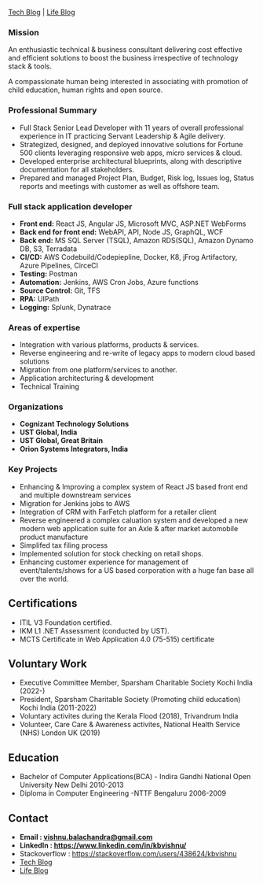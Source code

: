 [Tech Blog](https://tech.kbvishnu.com) | [Life Blog](https://life.kbvishnu.com) 

### Mission 
An enthusiastic technical & business consultant delivering cost effective and efficient
solutions to boost the business irrespective of technology stack & tools.

A compassionate human being interested in associating with promotion of child
education, human rights and open source.

### Professional Summary
- Full Stack Senior Lead Developer with 11 years of overall professional experience in IT
practicing Servant Leadership & Agile delivery.
- Strategized, designed, and deployed innovative solutions for Fortune 500 clients
leveraging responsive web apps, micro services & cloud.
- Developed enterprise architectural blueprints, along with descriptive documentation for
all stakeholders.
- Prepared and managed Project Plan, Budget, Risk log, Issues log, Status reports and
meetings with customer as well as offshore team.

### Full stack application developer
- **Front end:** React JS, Angular JS, Microsoft MVC, ASP.NET WebForms
- **Back end for front end:** WebAPI, API, Node JS, GraphQL, WCF
- **Back end:** MS SQL Server (TSQL), Amazon RDS(SQL), Amazon Dynamo DB, S3, Terradata
- **CI/CD:** AWS Codebuild/Codepiepline, Docker, K8, jFrog Artifactory, Azure Pipelines, CirceCI
- **Testing:** Postman
- **Automation:** Jenkins, AWS Cron Jobs, Azure functions
- **Source Control:** Git, TFS
- **RPA:** UIPath
- **Logging:** Splunk, Dynatrace 


### Areas of expertise
 - Integration with various platforms, products & services. 
 - Reverse engineering and re-write of legacy apps to modern cloud based solutions
 - Migration from one platform/services to another. 
 - Application architecturing & development
 - Technical Training

### Organizations 
 - **Cognizant Technology Solutions**  
 - **UST Global, India** 
 - **UST Global, Great Britain**  
 - **Orion Systems Integrators, India**  
  

### Key Projects
  - Enhancing & Improving a complex system of React JS based front end and multiple downstream services
  - Migration for Jenkins jobs to AWS 
  - Integration of CRM with FarFetch platform for a retailer client 
  - Reverse engineered a complex caluation system and developed a new modern web application suite for an Axle & after market automobile product manufacture
  - Simplifed tax filing process 
  - Implemented solution for stock checking on retail shops. 
  - Enhancing customer experience for management of event/talents/shows for a US based corporation with a huge fan base all over the world. 

## Certifications
  - ITIL V3 Foundation certified.
  - IKM L1 .NET Assessment (conducted by UST).
  - MCTS Certificate in Web Application 4.0 (75-515) certificate

## Voluntary Work
  - Executive Committee Member, Sparsham Charitable Society Kochi India (2022-)
  - President, Sparsham Charitable Society (Promoting child education) Kochi India (2011-2022)
  - Voluntary activites during the Kerala Flood (2018), Trivandrum India
  - Volunteer, Care Care & Awareness activites, National Health Service (NHS) London UK (2019)
  
## Education 
  - Bachelor of Computer Applications(BCA) - Indira Gandhi National Open University New Delhi 2010-2013
  - Diploma in Computer Engineering -NTTF Bengaluru 2006-2009
 

## Contact
  - **Email : vishnu.balachandra@gmail.com**
  - **LinkedIn : https://www.linkedin.com/in/kbvishnu/**
  - Stackoverflow : https://stackoverflow.com/users/438624/kbvishnu
  - [Tech Blog](https://tech.kbvishnu.com)
  - [Life Blog](https://life.kbvishnu.com) 
  
<!--
**kbvishnu/kbvishnu** is a ✨ _special_ ✨ repository because its `README.md` (this file) appears on your GitHub profile.

Here are some ideas to get you started:

- 🔭 I’m currently working on ...
- 🌱 I’m currently learning ...
- 👯 I’m looking to collaborate on ...
- 🤔 I’m looking for help with ...
- 💬 Ask me about ...
- 📫 How to reach me: ...
- 😄 Pronouns: ...
- ⚡ Fun fact: ...
-->
